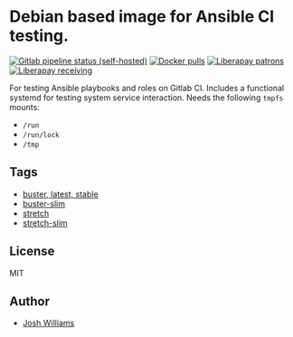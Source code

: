 # Debian based image for Ansible CI testing.
[![Gitlab pipeline status (self-hosted)](https://git.dubzland.net/jdubz/docker-ci-debian/badges/stretch-slim/pipeline.svg)](https://git.dubzland.net/jdubz/docker-ci-debian)
[![Docker pulls](https://img.shields.io/docker/pulls/jdubz/docker-ci-debian.svg?maxAge=2592000)](https://hub.docker.com/r/jdubz/docker-ci-debian/)
[![Liberapay patrons](https://img.shields.io/liberapay/patrons/jdubz)](https://liberapay.com/jdubz/donate)
[![Liberapay receiving](https://img.shields.io/liberapay/receives/jdubz)](https://liberapay.com/jdubz/donate)

For testing Ansible playbooks and roles on Gitlab CI. Includes a functional
systemd for testing system service interaction.  Needs the following `tmpfs`
mounts:

* `/run`
* `/run/lock`
* `/tmp`

## Tags

- [buster, latest, stable](https://git.dubzland.net/jdubz/docker-ci-debian/blob/buster/Dockerfile)
- [buster-slim](https://git.dubzland.net/jdubz/docker-ci-debian/blob/buster-slim/Dockerfile)
- [stretch](https://git.dubzland.net/jdubz/docker-ci-debian/blob/stretch/Dockerfile)
- [stretch-slim](https://git.dubzland.net/jdubz/docker-ci-debian/blob/stretch-slim/Dockerfile)

## License

MIT

## Author

* [Josh Williams](https://dubzland.net)

